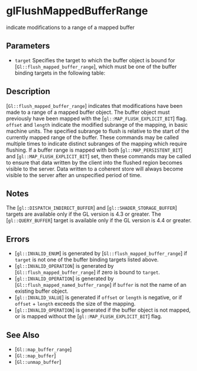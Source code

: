 # glFlushMappedBufferRange
indicate modifications to a range of a mapped buffer

## Parameters
- `target`
  Specifies the target to which the buffer object is bound for
  [`Gl::flush_mapped_buffer_range`], which must be one of the buffer
  binding targets in the following table:

## Description
[`Gl::flush_mapped_buffer_range`] indicates that modifications have
  been made to a range of a mapped buffer object. The buffer object must
  previously have been mapped with the [`gl::MAP_FLUSH_EXPLICIT_BIT`]
  flag.
`offset` and `length` indicate the modified subrange of the mapping,
  in basic machine units. The specified subrange to flush is relative to
  the start of the currently mapped range of the buffer. These commands
  may be called multiple times to indicate distinct subranges of the
  mapping which require flushing.
If a buffer range is mapped with both [`gl::MAP_PERSISTENT_BIT`] and
  [`gl::MAP_FLUSH_EXPLICIT_BIT`] set, then these commands may be called
  to ensure that data written by the client into the flushed region
  becomes visible to the server. Data written to a coherent store will
  always become visible to the server after an unspecified period of
  time.

## Notes
The [`gl::DISPATCH_INDIRECT_BUFFER`] and [`gl::SHADER_STORAGE_BUFFER`]
  targets are available only if the GL version is 4.3 or greater.
The [`gl::QUERY_BUFFER`] target is available only if the GL version is
  4.4 or greater.

## Errors
- [`gl::INVALID_ENUM`] is generated by [`Gl::flush_mapped_buffer_range`]
  if `target` is not one of the buffer binding targets listed above.
- [`gl::INVALID_OPERATION`] is generated by
  [`Gl::flush_mapped_buffer_range`] if zero is bound to `target`.
- [`gl::INVALID_OPERATION`] is generated by
  [`Gl::flush_mapped_named_buffer_range`] if `buffer` is not the name of
  an existing buffer object.
- [`gl::INVALID_VALUE`] is generated if `offset` or `length` is
  negative, or if `offset` + `length` exceeds the size of the mapping.
- [`gl::INVALID_OPERATION`] is generated if the buffer object is not
  mapped, or is mapped without the [`gl::MAP_FLUSH_EXPLICIT_BIT`] flag.

## See Also
- [`Gl::map_buffer_range`]
- [`Gl::map_buffer`]
- [`Gl::unmap_buffer`]
